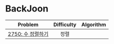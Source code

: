 # BackJoon

<table>
  <thead>
    <tr>
      <th>Problem</th>
      <th>Difficulty</th>
      <th>Algorithm</th>
    </tr>
   </thead>
   <tbody>
     <tr>
      <td><a href="https://www.acmicpc.net/problem/2750">2750: 수 정렬하기</a></td>
      <td style="text-align: center">정렬</td>
     </tr>
  </tbody>
</table>
